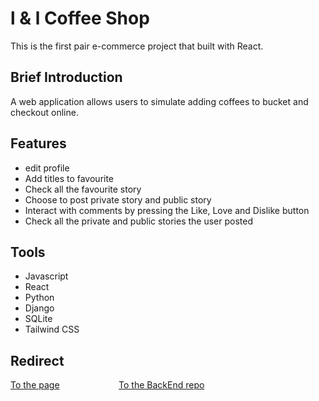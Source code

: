 # l & l Coffee Shop

This is the first pair e-commerce project that built with React.

## Brief Introduction

A web application allows users to simulate adding coffees to bucket and checkout online.

## Features
* edit profile
* Add titles to favourite
* Check all the favourite story
* Choose to post private story and public story
* Interact with comments by pressing the Like, Love and Dislike button
* Check all the private and public stories the user posted


## Tools
* Javascript
* React
* Python
* Django
* SQLite
* Tailwind CSS

## Redirect
<a href="https://larrywongkahei.github.io/TheTreeHole/">To the page</a>&nbsp;&nbsp;&nbsp;&nbsp;&nbsp;&nbsp;&nbsp;&nbsp;&nbsp;&nbsp;&nbsp;&nbsp;&nbsp;&nbsp;&nbsp;&nbsp;&nbsp;&nbsp;&nbsp;&nbsp;&nbsp;&nbsp;&nbsp;&nbsp;<a href="https://github.com/larrywongkahei/TheTreeHoleBackend">To the BackEnd repo</a>
